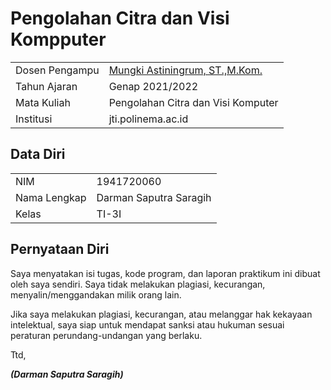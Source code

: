 # Pengolahan Citra dan Visi Kompputer

|  |  |
|--|--|
| Dosen Pengampu | [Mungki Astiningrum, ST.,M.Kom.](https://github.com/mungkipolinema) |
| Tahun Ajaran | Genap 2021/2022 |
| Mata Kuliah | Pengolahan Citra dan Visi Komputer |
| Institusi | jti.polinema.ac.id |


## Data Diri

|  |  |
|--|--|
| NIM | 1941720060 |
| Nama Lengkap | Darman Saputra Saragih |
| Kelas | TI-3I |


## Pernyataan Diri

Saya menyatakan isi tugas, kode program, dan laporan praktikum ini dibuat oleh saya sendiri. Saya tidak melakukan plagiasi, kecurangan, menyalin/menggandakan milik orang lain.

Jika saya melakukan plagiasi, kecurangan, atau melanggar hak kekayaan intelektual, saya siap untuk mendapat sanksi atau hukuman sesuai peraturan perundang-undangan yang berlaku.

Ttd,

***(Darman Saputra Saragih)***
